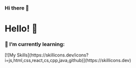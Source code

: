 ### Hi there 👋
<h1>Hello! 👋</h1>

<h3>
🌱 I’m currently learning: 
</h3>
[![My Skills](https://skillicons.dev/icons?i=js,html,css,react,cs,cpp,java,github)](https://skillicons.dev)

<!--
**TomekP00/TomekP00** is a ✨ _special_ ✨ repository because its `README.md` (this file) appears on your GitHub profile.

Here are some ideas to get you started:

- 🔭 I’m currently working on ...
- 🌱 I’m currently learning ...
- 👯 I’m looking to collaborate on ...
- 🤔 I’m looking for help with ...
- 💬 Ask me about ...
- 📫 How to reach me: ...
- 😄 Pronouns: ...
- ⚡ Fun fact: ...
-->
